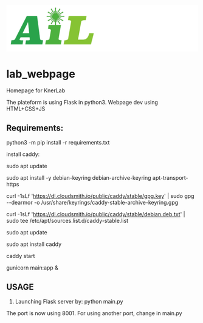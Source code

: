 ![plot](staticFiles/assets/AIL_logo.png)
# lab_webpage
Homepage for KnerLab

The plateform is using Flask in python3.
Webpage dev using HTML+CSS+JS

## Requirements:

python3 -m pip install -r requirements.txt

install caddy:

sudo apt update 

sudo apt install -y debian-keyring debian-archive-keyring apt-transport-https 

curl -1sLf 'https://dl.cloudsmith.io/public/caddy/stable/gpg.key' | sudo gpg --dearmor -o /usr/share/keyrings/caddy-stable-archive-keyring.gpg 

curl -1sLf 'https://dl.cloudsmith.io/public/caddy/stable/debian.deb.txt' | sudo tee /etc/apt/sources.list.d/caddy-stable.list 

sudo apt update 

sudo apt install caddy 

caddy start

gunicorn main:app &

<!-- 1. install flask:
   python -m pip install flask
2. install docx: 
   python -m pip install python-docx
3. install stylecloud:
   python -m pip install stylecloud -->


## USAGE

1. Launching Flask server by:
   python main.py

The port is now using 8001. For using another port, change in main.py
